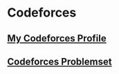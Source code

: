# Codeforces

## [My Codeforces Profile](https://codeforces.com/profile/AhmedFathyDev)

## [Codeforces Problemset](Problemset/Problemset.md)